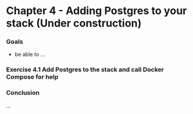 # Chapter 4 - Adding Postgres to your stack (Under construction)

### Goals

- be able to ...

### Exercise 4.1 Add Postgres to the stack and call Docker Compose for help

### Conclusion

...
